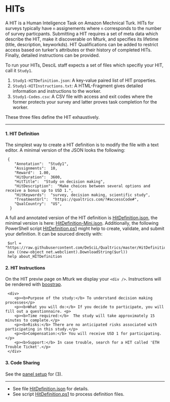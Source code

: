 # HITs

A HIT is a Human Inteligence Task on Amazon Mechnical Turk. HITs for surveys typically 
have `n` assignements where `n` corresponds to the number of survey particpants.
Submitting a HIT requires a set of meta data which describe the HIT, make it 
discoverable on Mturk, and specifies its lifetime (title, description, keyworkds).
HIT Qualifications can be added to restrict access based on turker's attributes 
or their history of completed HITs. Finally, detailed instructions can be provided.

To run your HITs, DesciL staff expects a set of files which specifiy your HIT, 
call it `Study1`.

1. `Study1-HITDefinition.json`: A key-value paired list of HIT properties.
2. `Study1-HITInstructions.txt`: A HTML-Fragment gives detailed information and instructions to the worker.
3. `Study1-Codes.csv`: A CSV file with access and exit codes where the former protects your survey and latter proves task completion for the worker. 

These three files define the HIT exhaustively.

---

#### 1. HIT Definition

The simplest way to create a HIT definition is to modify the file with a text editor. A minimal version of the JSON looks the following:

     {
		"Annotation":  "Study1",
		"Assignments":  10,
		"Reward":  1.00,
		"HitDuration":  3600,
		"HitTitle":  "Study on decision making",
		"HitDescription":  "Make choices between several options and receive a bonus up to USD 1.",
		"HitKeywords":  "survey, decision making, scientific study",
		"TreatmentUrl":  "https://qualtrics.com/?#accessCode#",
		"QualCountry":  "US",
      }
	  
A full and annotated version of the HIT definition is [HitDefinition.json](HitDefinition.json), the minimal version is here: [HitDefinition-Mini.json](HitDefinition-Mini.json). Additionally, 
the following PowerShell script [HitDefinition.ps1](HitDefinition.ps1) might help to create, validate, and submit your definition. It can be sourced directly with:

     $url = "https://raw.githubusercontent.com/DeSciL/Qualtrics/master/HitDefinition.ps1"
	 iex ((new-object net.webclient).DownloadString($url))
     help about_HITDefinition

#### 2. HIT Instructions

On the HIT previw page on Mturk we display your `<div />`. Instructions will be rendered with [boostrap](http://getbootstrap.com/). 

     <div>
		<p><b>Purpose of the study:</b> To understand decision making processes</p> 
		<p><b>What you will do:</b> If you decide to participate, you will fill out a questionnaire. <p>  
		<p><b>Time required:</b>  The study will take approximately 15 minutes to complete.</p>    
		<p><b>Risks:</b> There are no anticipated risks associated with participating in this study.</p>  
		<p><b>Compensation:</b> You will receive USD 1 for participating.</p>
		<p><b>Support:</b> In case trouble, search for a HIT called 'ETH Trouble Ticket'.</p>
	 </div>

#### 3. Code Sharing

See the [panel setup](../Panel/Panel.md) for (3).

---
- See file [HitDefinition.json](HitDefinition.json) for details.
- See script [HitDefinition.ps1](HitDefinition.ps1) to process definition files.

